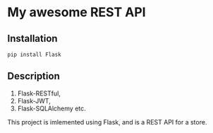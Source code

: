 # My awesome REST API

## Installation

```
pip install Flask
```

## Description

1. Flask-RESTful, 
2. Flask-JWT, 
3. Flask-SQLAlchemy etc.

This project is imlemented using Flask, and is a REST API for a store.

